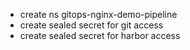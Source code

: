 - create ns gitops-nginx-demo-pipeline
- create sealed secret for git access
- create sealed secret for harbor access